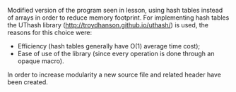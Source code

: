 Modified version of the program seen in lesson, using hash tables instead of arrays in order
to reduce memory footprint.
For implementing hash tables the UThash library (http://troydhanson.github.io/uthash/) is used,
the reasons for this choice were:
- Efficiency (hash tables generally have O(1) average time cost);
- Ease of use of the library (since every operation is done through an opaque macro).

In order to increase modularity a new source file and related header have been created.

